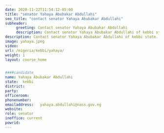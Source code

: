 ```yaml
---
date: 2020-11-22T11:54:12-05:00
title: "senator Yahaya Abubakar Abdullahi"
seo_title: "contact senator Yahaya Abubakar Abdullahi"
subheader:
     greeting: Contact senator Yahaya Abubakar Abdullahi 
     description: Contact senator Yahaya Abubakar Abdullahi of kebbi state. Contact information for senator Yahaya Abubakar Abdullahi includes email address, phone number, and mailing address.
description: Contact senator Yahaya Abubakar Abdullahi of kebbi state. Contact information for senator Yahaya Abubakar Abdullahi includes email address, phone number, and mailing address.
image: yahaya.jpeg
video: 
url: /nigeria/kebbi/yahaya/
weight: 1
layout: course_home


####candidate
name: Yahaya Abubakar Abdullahi
state:	kebbi
district: 
party:	
officeroom:	
phonenumber:
emailaddress:	yahaya.abdullahi@nass.gov.ng
website:	
role: senator
inoffice: current
powrid: 
---
```


